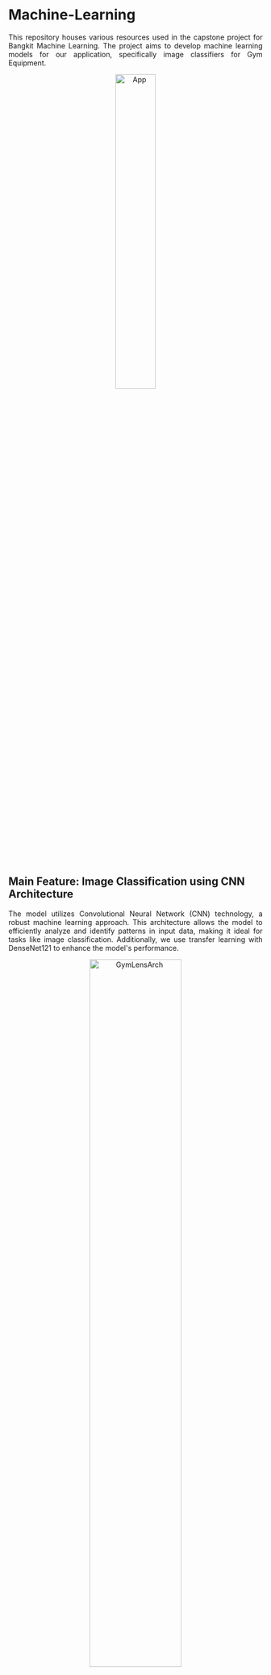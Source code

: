 # Machine-Learning
<p align="justify"> This repository houses various resources used in the capstone project for Bangkit Machine Learning. The project aims to develop machine learning models for our application, specifically image classifiers for Gym Equipment. </p>

<p align="center">
  <img src="https://github.com/user-attachments/assets/8bc52373-8bb6-4e50-b760-aefcfbd5e34d" alt="App" style="width:40%; height:auto;">
</p>

## Main Feature: Image Classification using CNN Architecture
<p align="justify"> The model utilizes Convolutional Neural Network (CNN) technology, a robust machine learning approach. This architecture allows the model to efficiently analyze and identify patterns in input data, making it ideal for tasks like image classification. Additionally, we use transfer learning with DenseNet121 to enhance the model's performance. </p>

<p align="center">
  <img src="https://github.com/user-attachments/assets/e1c7aaa3-1324-4587-bc3b-21a60c257c6f" alt="GymLensArch" style="width:60%; height:auto;">
</p>

### Datasets
We are using the following datasets:
* Original Dataset: Gym Equipment Image Dataset from Kaggle, which has been cleaned and expanded using web scraping.
  * Kaggle: https://www.kaggle.com/datasets/rifqilukmansyah381/gym-equipment-image
* Cleaned Dataset: Cleaned Dataset on Google Drive.
  * Google Drive: https://drive.google.com/drive/folders/1VTVt1x4-Oo_gg9wWsNRGpzUzr48ubCut?usp=sharing

### Models
#### Model Overview
Utilizes a CNN architecture for accurate image classification:
- Convolutional layer with 3 convulational layers to extract features.
  - First layer: 64 filters, kernel size 3x3, ReLU activation, stride 1.
  - Second layer: 64 filters, similar settings.
  - Third layer: 128 filters, similar settings.
- Adds 3 max pooling layers to downsample feature maps:
- First two use pool size 2x2.
  - Third uses pool size 1x1 (minimal downsampling).
  - Dense layer: Softmax activation for multi-class classification, with x classes.
- Dropout layer with a rate of 0.5 to reduce overfitting.
- Batch Normalization normalizes activations after dropout for stable and faster training.
- Global Average Pooling replaces fully connected layers for spatial dimension reduction.
- Final dense layer with class_count units and softmax activation for classification.

#### Data Processing
<p align="justify"> The dataset used consists of images of gym equipment categorized into 12 classes: bench press, dip bar, dumbbells, elliptical machine, kettlebell, lateral pulldown, leg press machine, pull bar, recumbent bike, stair climber, Swiss ball, and treadmill.
To enhance the dataset's diversity and size, data augmentation is applied using TensorFlow's `ImageDataGenerator`. </p>

Key augmentation techniques include:
- Rescaling: Normalizes pixel values by scaling them to a range of 0 to 1.
- Rotation: Rotates images randomly up to 30 degrees.
- Width & Height Shifting: Translates images up to 20% of their width or height.
- Shearing: Applies shear transformations to images.
- Zooming: Randomly zooms images in or out by up to 20%.
- Horizontal Flipping: Randomly flips images horizontally for more variability. 
These techniques help prevent overfitting and improve model generalization.

#### Model Training
<p align="justify"> The model is trained on augmented datasets for 100 epochs with a batch size of 32. Transfer learning is utilized with the DenseNet121 architecture as the base model, leveraging its pre-trained features to enhance performance on our gym equipment classification task. The augmented dataset, enriched with diverse transformations, helps improve model generalization and robustness. </p>

#### Model Evaluation
<p align="justify"> The trained model is evaluated using the test dataset, providing accuracy and loss scores to measure its performance. Additionally, predictions are generated for the test dataset to showcase the model's classification results. The evaluation includes plotting training and validation loss and accuracy graphs to assess model performance over epochs. A confusion matrix is used to visualize how well the model distinguishes between the 12 gym equipment classes. Detailed predictions, including the predicted class and confidence scores, are logged for further analysis. The results and trained model are saved for reproducibility. </p>

#### Model Saving and Conversion
<p align="justify"> The trained model is stored in HDF5 format (`gym_model.h5`) for later use. To enable compatibility with Android applications, it is converted into TensorFlow Lite (TFLite) format using the TFLite Converter. The resulting TFLite file, `gym_model.tflite`, is optimized for deployment on devices with limited resources. Additionally, a Flask-based API is developed to serve the `gym_model.h5` file. This API is deployed on Google Cloud Run, leveraging Google Cloud Platform (GCP) for scalable and efficient model hosting. </p>

### Requirements
To run the code, the following libraries are required:
- TensorFlow
- Keras
- NumPy
- Pandas
- Scikit-learn
- Matplotlib
- Seaborn
- IPython
- OS

## Side Feature: Chatbot using Vertex AI
### Vertex AI Soft Fine-Tuning (SFT) 🤖  
<p align="justify">The chatbot is built using Vertex AI's Soft Fine-Tuning (SFT) feature, enabling domain-specific adaptation of the Gemini-1.0-pro model to gym-related tasks.</p>  

#### Fine-Tuning Configuration  
- **Base Model:** `gemini-1.0-pro-002`  
- **Adapter-Based Tuning:**  
  - Adapter size: 4  
  - Epochs: 4  
  - Learning rate multiplier: 1.0  
- **Datasets:**  
  - Training: [`data_train.jsonl`](https://drive.google.com/file/d/1zgPJLyIrZw1zHFr8JfcjKuhSdSB09dMV/view?usp=drive_link)
  - Validation: [`data_valid.jsonl`](https://drive.google.com/file/d/13sJ14Z9vd6DaDhfJvdYC1RH3635Yj6Eg/view?usp=sharing) 

#### Features and Benefits  
- Fine-tunes a generative AI model for gym-related tasks.  
- Outputs a tuned model and endpoint, ready for integration.  
- Scalable deployment on Vertex AI with minimal compute overhead.
